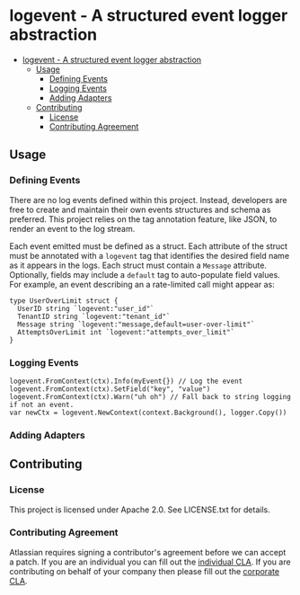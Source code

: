 <a id="markdown-logevent---a-structured-event-logger-abstraction" name="logevent---a-structured-event-logger-abstraction"></a>
# logevent - A structured event logger abstraction

<!-- TOC -->

- [logevent - A structured event logger abstraction](#logevent---a-structured-event-logger-abstraction)
    - [Usage](#usage)
        - [Defining Events](#defining-events)
        - [Logging Events](#logging-events)
        - [Adding Adapters](#adding-adapters)
    - [Contributing](#contributing)
        - [License](#license)
        - [Contributing Agreement](#contributing-agreement)

<!-- /TOC -->

<a id="markdown-usage" name="usage"></a>
## Usage

<a id="markdown-defining-events" name="defining-events"></a>
### Defining Events

There are no log events defined within this project. Instead, developers
are free to create and maintain their own events structures and schema as
preferred. This project relies on the tag annotation feature, like JSON, to
render an event to the log stream.

Each event emitted must be defined as a struct. Each attribute of the
struct must be annotated with a `logevent` tag that identifies the desired
field name as it appears in the logs. Each struct must contain a `Message`
attribute. Optionally, fields may include a `default` tag to auto-populate
field values. For example, an event describing an a rate-limited call might
appear as:

```golang
type UserOverLimit struct {
  UserID string `logevent:"user_id"`
  TenantID string `logevent:"tenant_id"`
  Message string `logevent:"message,default=user-over-limit"`
  AttemptsOverLimit int `logevent:"attempts_over_limit"`
}
```

<a id="markdown-logging-events" name="logging-events"></a>
### Logging Events

```golang
logevent.FromContext(ctx).Info(myEvent{}) // Log the event
logevent.FromContext(ctx).SetField("key", "value")
logevent.FromContext(ctx).Warn("uh oh") // Fall back to string logging if not an event.
var newCtx = logevent.NewContext(context.Background(), logger.Copy())
```

<a id="markdown-adding-adapters" name="adding-adapters"></a>
### Adding Adapters

<a id="markdown-contributing" name="contributing"></a>
## Contributing

<a id="markdown-license" name="license"></a>
### License

This project is licensed under Apache 2.0. See LICENSE.txt for details.

<a id="markdown-contributing-agreement" name="contributing-agreement"></a>
### Contributing Agreement

Atlassian requires signing a contributor's agreement before we can accept a
patch. If you are an individual you can fill out the
[individual CLA](https://na2.docusign.net/Member/PowerFormSigning.aspx?PowerFormId=3f94fbdc-2fbe-46ac-b14c-5d152700ae5d).
If you are contributing on behalf of your company then please fill out the
[corporate CLA](https://na2.docusign.net/Member/PowerFormSigning.aspx?PowerFormId=e1c17c66-ca4d-4aab-a953-2c231af4a20b).
